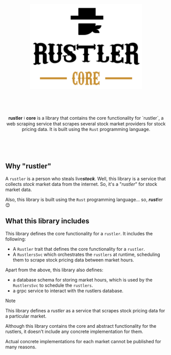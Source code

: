 <p align="center"><img src=".github/img/rustler-core-logo.svg" height="264"></p>

<br>
<br>
<br>

<p align="center">
𝐫𝐮𝐬𝐭𝐥𝐞𝐫 ⫮ 𝐜𝐨𝐫𝐞 is a library that contains the core functionality for `rustler`, a web scraping service that scrapes several stock market providers for stock pricing data. It is built using the <code>Rust</code> programming language.
</p>

<br>
<br>
<br>

## Why "rustler"

A `rustler` is a person who steals live***stock***. Well, this library is a service that collects _stock_ market data from the internet. So, it's a "_rustler_" for stock market data.

Also, this library is built using the `Rust` programming language... so, ***rust***ler 😊

## What this library includes

This library defines the core functionality for a `rustler`. It includes the following:

- A `Rustler` trait that defines the core functionality for a `rustler`.
- A `RustlersSvc` which orchestrates the `rustlers` at runtime, scheduling them to scrape stock pricing data between market hours.

Apart from the above, this library also defines:

- a database schema for storing market hours, which is used by the `RustlersSvc` to schedule the `rustlers`.
- a grpc service to interact with the rustlers database.

> [!NOTE]
> 
> This library defines a _rustler_ as a service that scrapes stock pricing data for a
> particular market.
> 
> Although this library contains the core and abstract functionality for the rustlers, it doesn't include any concrete implementation for them.
> 
> Actual concrete implementations for each market cannot be published for many reasons.